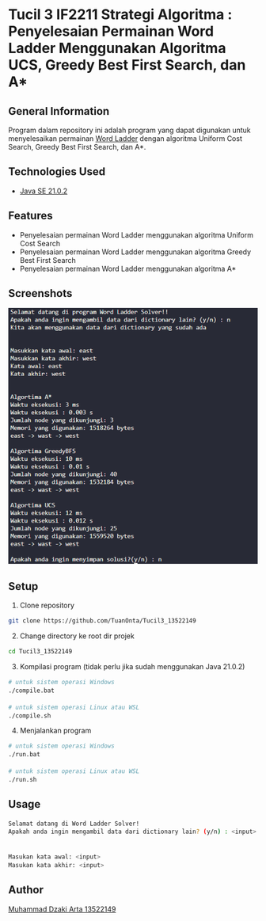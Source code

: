 # Tucil 3 IF2211 Strategi Algoritma : Penyelesaian Permainan Word Ladder Menggunakan Algoritma UCS, Greedy Best First Search, dan A*



## General Information
Program dalam repository ini adalah program yang dapat digunakan untuk menyelesaikan permainan [Word Ladder](https://wordwormdormdork.com/) dengan algoritma Uniform Cost Search, Greedy Best First Search, dan A*. 



## Technologies Used
-  [Java SE 21.0.2](https://www.oracle.com/java/technologies/javase/jdk21-archive-downloads.html)


## Features
- Penyelesaian permainan Word Ladder menggunakan algoritma Uniform Cost Search
- Penyelesaian permainan Word Ladder menggunakan algoritma Greedy Best First Search
- Penyelesaian permainan Word Ladder menggunakan algoritma A*


## Screenshots
![screenshot](./image/image.png)



## Setup
1. Clone repository
```sh
git clone https://github.com/TuanOnta/Tucil3_13522149
```
2. Change directory ke root dir projek
```sh
cd Tucil3_13522149
```
3. Kompilasi program (tidak perlu jika sudah menggunakan Java 21.0.2)
```sh
# untuk sistem operasi Windows
./compile.bat

# untuk sistem operasi Linux atau WSL
./compile.sh

```
4. Menjalankan program
```sh
# untuk sistem operasi Windows
./run.bat

# untuk sistem operasi Linux atau WSL
./run.sh
```


## Usage
```sh
Selamat datang di Word Ladder Solver!
Apakah anda ingin mengambil data dari dictionary lain? (y/n) : <input>


Masukan kata awal: <input>
Masukan kata akhir: <input>
```

## Author
[Muhammad Dzaki Arta 13522149](https://github.com/TuanOnta)